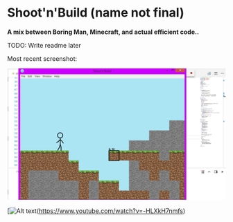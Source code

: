 # Shoot'n'Build (name not final)

**A mix between Boring Man, Minecraft, and actual efficient code..**

TODO: Write readme later

Most recent screenshot:

![alt text](https://raw.githubusercontent.com/RepComm/buildnshoot/master/wip.png "Most Recent Screenshot")

[![Alt text](https://img.youtube.com/vi/-HLXkH7nmfs/0.jpg "Most recent video")(https://www.youtube.com/watch?v=-HLXkH7nmfs)
